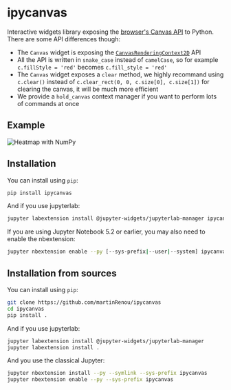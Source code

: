 
# ipycanvas

Interactive widgets library exposing the [browser's Canvas API](https://developer.mozilla.org/en-US/docs/Web/API/Canvas_API) to Python. There are some API differences though:

- The `Canvas` widget is exposing the [`CanvasRenderingContext2D`](https://developer.mozilla.org/en-US/docs/Web/API/CanvasRenderingContext2D) API
- All the API is written in `snake_case` instead of `camelCase`, so for example `c.fillStyle = 'red'` becomes `c.fill_style = 'red'`
- The `Canvas` widget exposes a `clear` method, we highly recommand using `c.clear()` instead of `c.clear_rect(0, 0, c.size[0], c.size[1])` for clearing the canvas, it will be much more efficient
- We provide a `hold_canvas` context manager if you want to perform lots of commands at once

## Example

![Heatmap with NumPy](heatmap.png)

## Installation

You can install using `pip`:

```bash
pip install ipycanvas
```

And if you use jupyterlab:

```bash
jupyter labextension install @jupyter-widgets/jupyterlab-manager ipycanvas
```

If you are using Jupyter Notebook 5.2 or earlier, you may also need to enable
the nbextension:
```bash
jupyter nbextension enable --py [--sys-prefix|--user|--system] ipycanvas
```

## Installation from sources

You can install using `pip`:

```bash
git clone https://github.com/martinRenou/ipycanvas
cd ipycanvas
pip install .
```

And if you use jupyterlab:

```bash
jupyter labextension install @jupyter-widgets/jupyterlab-manager
jupyter labextension install .
```

And you use the classical Jupyter:

```bash
jupyter nbextension install --py --symlink --sys-prefix ipycanvas
jupyter nbextension enable --py --sys-prefix ipycanvas
```
